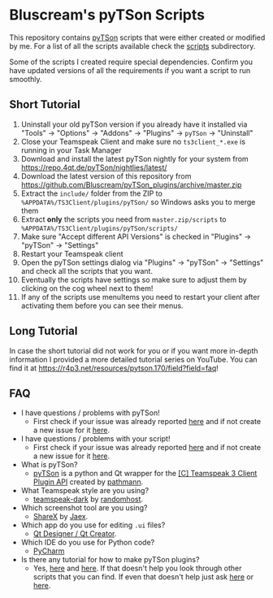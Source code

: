 # Bluscream's pyTSon Scripts
This repository contains [pyTSon](https://github.com/pathmann/pyTSon) scripts that were either created or modified by me.
For a list of all the scripts available check the [scripts](https://github.com/Bluscream/pyTSon_plugins/tree/master/scripts) subdirectory.

Some of the scripts I created require special dependencies. Confirm you have updated versions of all the requirements if you want a script to run smoothly.

## Short Tutorial
1. Uninstall your old pyTSon version if you already have it installed via "Tools" -> "Options" -> "Addons" -> "Plugins" -> `pyTSon` -> "Uninstall"
2. Close your Teamspeak Client and make sure no `ts3client_*.exe` is running in your Task Manager
3. Download and install the latest pyTSon nightly for your system from https://repo.4qt.de/pyTSon/nightlies/latest/
4. Download the latest version of this repository from https://github.com/Bluscream/pyTSon_plugins/archive/master.zip
5. Extract the `include/` folder from the ZIP to `%APPDATA%/TS3Client/plugins/pyTSon/` so Windows asks you to merge them
6. Extract **only** the scripts you need from `master.zip/scripts` to `%APPDATA%/TS3Client/plugins/pyTSon/scripts/`
7. Make sure "Accept different API Versions" is checked in "Plugins" -> "pyTSon" -> "Settings"
8. Restart your Teamspeak client
9. Open the pyTSon settings dialog via "Plugins" -> "pyTSon" -> "Settings" and check all the scripts that you want.
10. Eventually the scripts have settings so make sure to adjust them by clicking on the cog wheel next to them!
11. If any of the scripts use menuItems you need to restart your client after activating them before you can see their menus.

## Long Tutorial
In case the short tutorial did not work for you or if you want more in-depth information I provided a more detailed tutorial series on YouTube.
You can find it at https://r4p3.net/resources/pytson.170/field?field=faq!

## FAQ
- I have questions / problems with pyTSon!
  - First check if your issue was already reported [here](https://github.com/pathmann/pyTSon/issues?utf8=%E2%9C%93&q=is%3Aissue) and if not create a new issue for it [here](https://github.com/pathmann/pyTSon/issues/new).
- I have questions / problems with your script!
  - First check if your issue was already reported [here](https://github.com/Bluscream/pyTSon_plugins/issues?utf8=%E2%9C%93&q=is%3Aissue) and if not create a new issue for it [here](https://github.com/Bluscream/pyTSon_plugins/issues/new).
- What is pyTSon?
  - [pyTSon](https://github.com/pathmann/pyTSon) is a python and Qt wrapper for the [[C] Teamspeak 3 Client Plugin API](https://github.com/TeamspeakDocs/PluginAPI) created by [pathmann](https://github.com/pathmann).
- What Teamspeak style are you using?
  - [teamspeak-dark](https://github.com/randomhost/teamspeak-dark) by [randomhost](https://github.com/randomhost).
- Which screenshot tool are you using?
  - [ShareX](https://github.com/ShareX/ShareX) by [Jaex](https://github.com/Jaex).
- Which app do you use for editing `.ui` files?
  - [Qt Designer / Qt Creator](https://www.qt.io/download-qt-installer).
- Which IDE do you use for Python code?
  - [PyCharm](https://www.jetbrains.com/pycharm)
- Is there any tutorial for how to make pyTSon plugins?
  - Yes, [here](https://github.com/pathmann/pyTSon#how-to-develop-a-python-plugin) and [here](https://github.com/pathmann/pyTSon/issues?q=is%3Aissue+is%3Aclosed+label%3Aquestion). If that doesn't help you look through other scripts that you can find. If even that doesn't help just ask [here](https://github.com/Bluscream/pyTSon_plugins/issues/new) or [here](https://github.com/pathmann/pyTSon/issues/new).
